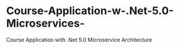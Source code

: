 # Course-Application-w-.Net-5.0-Microservices-
Course Application  with .Net 5.0 Microservice Architecture
